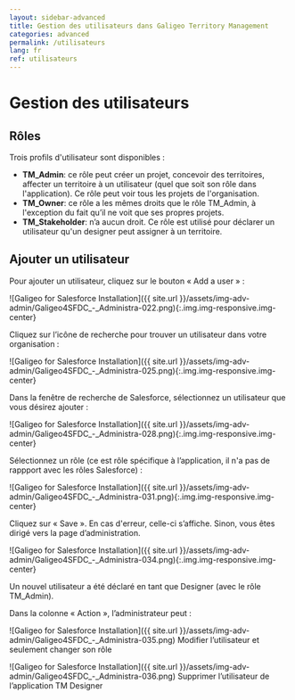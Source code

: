 ```yaml
---
layout: sidebar-advanced
title: Gestion des utilisateurs dans Galigeo Territory Management
categories: advanced
permalink: /utilisateurs
lang: fr
ref: utilisateurs
---
```


# Gestion des utilisateurs

## Rôles

Trois profils d'utilisateur sont disponibles :

- **TM_Admin**: ce rôle peut créer un projet, concevoir des territoires, affecter un territoire à un utilisateur (quel que soit son rôle dans l'application). Ce rôle peut voir tous les projets de l'organisation.
- **TM_Owner**: ce rôle a les mêmes droits que le rôle TM_Admin, à l'exception du fait qu’il ne voit que ses propres projets.
- **TM_Stakeholder**: n’a aucun droit. Ce rôle est utilisé pour déclarer un utilisateur qu'un designer peut assigner à un territoire.

## Ajouter un utilisateur

Pour ajouter un utilisateur, cliquez sur le bouton « Add a user » :

![Galigeo for Salesforce Installation]({{ site.url }}/assets/img-adv-admin/Galigeo4SFDC_-_Administra-022.png){:.img.img-responsive.img-center}

Cliquez sur l’icône de recherche pour trouver un utilisateur dans votre organisation :

![Galigeo for Salesforce Installation]({{ site.url }}/assets/img-adv-admin/Galigeo4SFDC_-_Administra-025.png){:.img.img-responsive.img-center}

Dans la fenêtre de recherche de Salesforce, sélectionnez un utilisateur que vous désirez ajouter :

![Galigeo for Salesforce Installation]({{ site.url }}/assets/img-adv-admin/Galigeo4SFDC_-_Administra-028.png){:.img.img-responsive.img-center}

Sélectionnez un rôle (ce est rôle spécifique à l’application, il n'a pas de rappport avec les rôles Salesforce) :

![Galigeo for Salesforce Installation]({{ site.url }}/assets/img-adv-admin/Galigeo4SFDC_-_Administra-031.png){:.img.img-responsive.img-center}

Cliquez sur « Save ».
En cas d'erreur, celle-ci s’affiche. Sinon, vous êtes dirigé vers la page d’administration.

![Galigeo for Salesforce Installation]({{ site.url }}/assets/img-adv-admin/Galigeo4SFDC_-_Administra-034.png){:.img.img-responsive.img-center}

Un nouvel utilisateur a été déclaré en tant que Designer (avec le rôle TM_Admin).

Dans la colonne « Action », l’administrateur peut :

![Galigeo for Salesforce Installation]({{ site.url }}/assets/img-adv-admin/Galigeo4SFDC_-_Administra-035.png) Modifier l’utilisateur et seulement changer son rôle 

![Galigeo for Salesforce Installation]({{ site.url }}/assets/img-adv-admin/Galigeo4SFDC_-_Administra-036.png) Supprimer l’utilisateur de l’application TM Designer